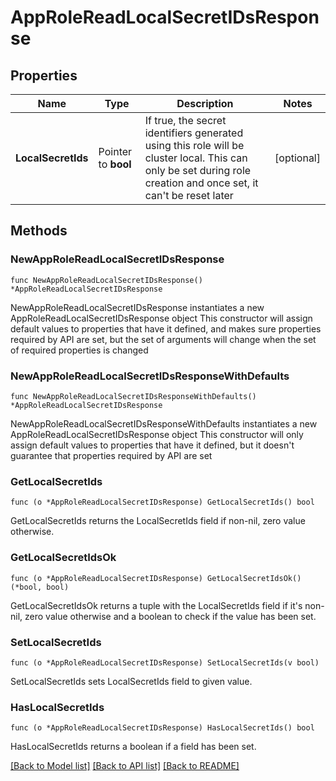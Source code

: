 # AppRoleReadLocalSecretIDsResponse


## Properties

Name | Type | Description | Notes
------------ | ------------- | ------------- | -------------
**LocalSecretIds** | Pointer to **bool** | If true, the secret identifiers generated using this role will be cluster local. This can only be set during role creation and once set, it can&#x27;t be reset later | [optional] 



## Methods


### NewAppRoleReadLocalSecretIDsResponse

`func NewAppRoleReadLocalSecretIDsResponse() *AppRoleReadLocalSecretIDsResponse`

NewAppRoleReadLocalSecretIDsResponse instantiates a new AppRoleReadLocalSecretIDsResponse object
This constructor will assign default values to properties that have it defined,
and makes sure properties required by API are set, but the set of arguments
will change when the set of required properties is changed

### NewAppRoleReadLocalSecretIDsResponseWithDefaults

`func NewAppRoleReadLocalSecretIDsResponseWithDefaults() *AppRoleReadLocalSecretIDsResponse`

NewAppRoleReadLocalSecretIDsResponseWithDefaults instantiates a new AppRoleReadLocalSecretIDsResponse object
This constructor will only assign default values to properties that have it defined,
but it doesn't guarantee that properties required by API are set


### GetLocalSecretIds

`func (o *AppRoleReadLocalSecretIDsResponse) GetLocalSecretIds() bool`

GetLocalSecretIds returns the LocalSecretIds field if non-nil, zero value otherwise.

### GetLocalSecretIdsOk

`func (o *AppRoleReadLocalSecretIDsResponse) GetLocalSecretIdsOk() (*bool, bool)`

GetLocalSecretIdsOk returns a tuple with the LocalSecretIds field if it's non-nil, zero value otherwise
and a boolean to check if the value has been set.

### SetLocalSecretIds

`func (o *AppRoleReadLocalSecretIDsResponse) SetLocalSecretIds(v bool)`

SetLocalSecretIds sets LocalSecretIds field to given value.


### HasLocalSecretIds

`func (o *AppRoleReadLocalSecretIDsResponse) HasLocalSecretIds() bool`

HasLocalSecretIds returns a boolean if a field has been set.









[[Back to Model list]](../README.md#documentation-for-models) [[Back to API list]](../README.md#documentation-for-api-endpoints) [[Back to README]](../README.md)


